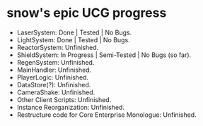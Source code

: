 
# snow's epic UCG progress

- LaserSystem: Done | Tested | No Bugs.
- LightSystem: Done | Tested | No Bugs.
- ReactorSystem: Unfinished.
- ShieldSystem: In Progress | Semi-Tested | No Bugs (so far).
- RegenSystem: Unfinished.
- MainHandler: Unfinished.
- PlayerLogic: Unfinished.
- DataStore(?): Unfinished.
- CameraShake: Unfinished.
- Other Client Scripts: Unfinished.
- Instance Reorganization: Unfinished.
- Restructure code for Core Enterprise Monologue: Unfinished.
